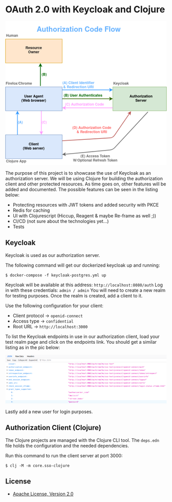 # OAuth 2.0 with Keycloak and Clojure

![Authorization Code Flow image](images/authorization_code_flow.png)

The purpose of this project is to showcase the use of Keycloak as an authorization server. We will be using Clojure for building the authorization client and other protected resources.
As time goes on, other features will be added and documented. The possible features can be seen in the listing below:

* Protecting resources with JWT tokens and added security with PKCE
* Redis for caching
* UI with Clojurescript (Hiccup, Reagent & maybe Re-frame as well ;))
* CI/CD (not sure about the technologies yet...)
* Tests

## Keycloak

Keycloak is used as our authorization server.

The following command will get our dockerized keycloak up and running:
```
$ docker-compose -f keycloak-postgres.yml up
```
Keycloak will be available at this address: `http://localhost:8080/auth`
Log in with these credentials: `admin / admin`
You will need to create a new realm for testing purposes. Once the realm is created, add a client to it.

Use the following configuration for your client:
* Client protocol -> `openid-connect`
* Access type -> `confidential`
* Root URL -> `http://localhost:3000`

To list the Keycloak endpoints in use in our authorization client, load your test realm page and click on the endpoints link. You should get a similar listing as in the pic below:

![Openid-configuration image](images/openid-configuration.png)

Lastly add a new user for login purposes.

## Authorization Client (Clojure)
The Clojure projects are managed with the Clojure CLI tool. The `deps.edn` file holds the configuration and the needed dependencies.

Run this command to run the client server at port 3000:
```
$ clj -M -m core.sso-clojure
```

## License

* [Apache License, Version 2.0](https://www.apache.org/licenses/LICENSE-2.0)
